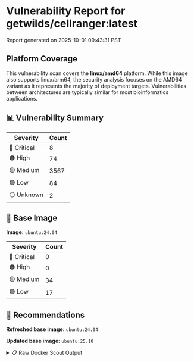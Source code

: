 # Vulnerability Report for getwilds/cellranger:latest

Report generated on 2025-10-01 09:43:31 PST

## Platform Coverage

This vulnerability scan covers the **linux/amd64** platform. While this image also supports linux/arm64, the security analysis focuses on the AMD64 variant as it represents the majority of deployment targets. Vulnerabilities between architectures are typically similar for most bioinformatics applications.

## 📊 Vulnerability Summary

| Severity | Count |
|----------|-------|
| 🔴 Critical | 8 |
| 🟠 High | 74 |
| 🟡 Medium | 3567 |
| 🟢 Low | 84 |
| ⚪ Unknown | 2 |

## 🐳 Base Image

**Image:** `ubuntu:24.04`

| Severity | Count |
|----------|-------|
| 🔴 Critical | 0 |
| 🟠 High | 0 |
| 🟡 Medium | 34 |
| 🟢 Low | 17 |

## 🔄 Recommendations

**Refreshed base image:** `ubuntu:24.04`

**Updated base image:** `ubuntu:25.10`

<details>
<summary>📋 Raw Docker Scout Output</summary>

```text
Target               │  getwilds/cellranger:latest  │    8C    74H   3567M    84L     2?   
    digest             │  886b9b9a85f0                        │                                      
  Base image           │  ubuntu:24.04                        │    0C     0H    34M    17L           
  Refreshed base image │  ubuntu:24.04                        │    0C     0H     5M     6L           
                       │                                      │                 -29    -11           
  Updated base image   │  ubuntu:25.10                        │    0C     0H     0M     0L           
                       │                                      │                 -34    -17           

What's next:
    View vulnerabilities → docker scout cves getwilds/cellranger:latest
    View base image update recommendations → docker scout recommendations getwilds/cellranger:latest
    Include policy results in your quickview by supplying an organization → docker scout quickview getwilds/cellranger:latest --org <organization>
```
</details>
